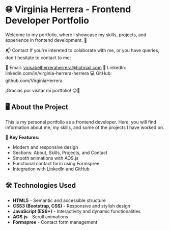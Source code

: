 # 🌐 Virginia Herrera - Frontend Developer Portfolio

Welcome to my portfolio, where I showcase my skills, projects, and experience in frontend development. 🚀

📬 Contact
If you're intereted to colaborate with me, or you have queries, don't hesitate to contact to me:

📩 Email: virisabelherreraherrera@hotmail.com
🔗 LinkedIn: linkedin.com/in/virginia-herrera-herrera
💻 GitHub: github.com/VirginiaHerrera

¡Gracias por visitar mi portfolio! 😊🚀

## 🖥️ About the Project

This is my personal portfolio as a frontend developer. Here, you will find information about me, my skills, and some of the projects I have worked on.

📌 **Key Features:**

- Modern and responsive design
- Sections: About, Skills, Projects, and Contact
- Smooth animations with AOS.js
- Functional contact form using Formspree
- Integration with LinkedIn and GitHub

## 🛠️ Technologies Used

- **HTML5** - Semantic and accessible structure
- **CSS3 (Bootstrap, CSS)** - Responsive and stylish design
- **JavaScript (ES6+)** - Interactivity and dynamic functionalities
- **AOS.js** - Scroll animations
- **Formspree** - Contact form management
 

